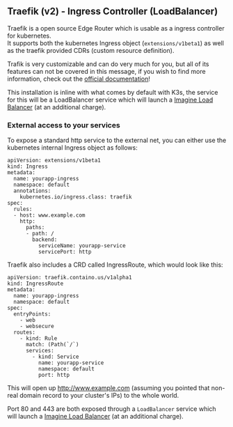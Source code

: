 ## Traefik (v2) - Ingress Controller (LoadBalancer)

Traefik is a open source Edge Router which is usable as a ingress controller for kubernetes.  
It supports both the kubernetes Ingress object (`extensions/v1beta1`) as well as the traefik provided CDRs (custom resource definition).

Trafik is very customizable and can do very much for you, but all of its features can not be covered in this message,
if you wish to find more information, check out the [official documentation](https://doc.traefik.io/traefik/)!

This installation is inline with what comes by default with K3s, the service for this will be a LoadBalancer service which will launch a [Imagine Load Balancer](https://www.imaginekube.com/load-balancers) (at an additional charge).


### External access to your services

To expose a standard http service to the external net, you can either use the kubernetes internal Ingress object as follows:

```
apiVersion: extensions/v1beta1
kind: Ingress
metadata:
  name: yourapp-ingress
  namespace: default
  annotations:
    kubernetes.io/ingress.class: traefik
spec:
  rules:
  - host: www.example.com
    http:
      paths:
      - path: /
        backend:
          serviceName: yourapp-service
          servicePort: http
```

Traefik also includes a CRD called IngressRoute, which would look like this:

```
apiVersion: traefik.containo.us/v1alpha1
kind: IngressRoute
metadata:
  name: yourapp-ingress
  namespace: default
spec:
  entryPoints:
    - web
    - websecure
  routes:
    - kind: Rule
      match: (Path(`/`)
      services:
        - kind: Service
          name: yourapp-service
          namespace: default
          port: http
```

This will open up http://www.example.com (assuming you pointed that non-real domain record to your cluster's IPs) to the whole world.


Port 80 and 443 are both exposed through a `LoadBalancer` service which will launch a [Imagine Load Balancer](https://www.imaginekube.com/load-balancers) (at an additional charge).

